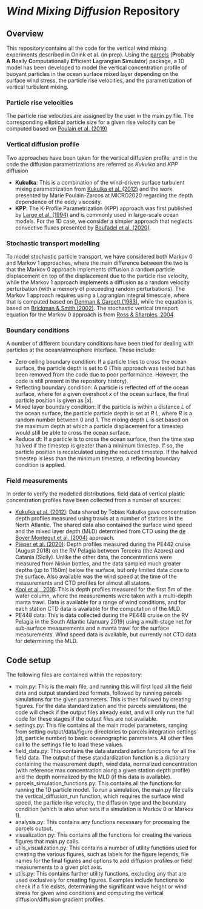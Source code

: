 # *Wind Mixing Diffusion* Repository

## Overview

This repository contains all the code for the vertical wind mixing experiments described in Onink et al. (in prep). Using
the [parcels](http://oceanparcels.org/) (**P**robably **A** **R**eally **C**omputationally **E**fficient **L**agrangian **S**imulator) package, a 1D
model has been developed to model the vertical concentration profile of buoyant particles in the ocean surface mixed layer depending on the surface wind
stress, the particle rise velocities, and the parametrization of vertical turbulent mixing.

### Particle rise velocities

The particle rise velocities are assigned by the user in the main.py file. The corresponding elliptical particle size
for a given rise velocity can be computed based on [Poulain et al. (2019)](https://doi.org/10.1021/acs.est.8b05458)

### Vertical diffusion profile

Two approaches have been taken for the vertical diffusion profile, and in the code the diffusion parametrizations are
referred as *Kukulka* and *KPP* diffusion

- **Kukulka**: This is a combination of the wind-driven surface turbulent mixing parametrization
  from [Kukulka et al. (2012)](https://doi.org/10.1029/2012GL051116) and the work presented by Marie Poulain-Zarcos at
  MICRO2020 regarding the depth dependence of the eddy viscosity.
- **KPP**: The K-Profile Parametrization (KPP) approach was first published
  by [Large et al. (1994)](https://doi.org/10.1029/94RG01872) and is commonly used in large-scale ocean models. For the
  1D case, we consider a simpler approach that neglects convective fluxes presented
  by [Boufadel et al. (2020)](https://doi.org/10.1029/2019JC015727).

### Stochastic transport modelling

To model stochastic particle transport, we have considered both Markov 0 and Markov 1 approaches, where the main
difference between the two is that the Markov 0 approach implements diffusion a random particle displacement on top of
the displacement due to the particle rise velocity, while the Markov 1 approach implements a diffusion as a random
velocity perturbation (with a memory of preceeding random perturbations). The Markov 1 approach requires using a
Lagrangian integral timescale, where that is computed based
on [Denman & Gargett (1983)](https://doi.org/10.4319/lo.1983.28.5.0801), while the equation is based
on [Brickman & Smith (2002)](https://doi.org/10.1175/1520-0426(2002)019%3C0083:LSMICO%3E2.0.CO;2). The stochastic
vertical transport equation for the Markov 0 approach is
from [Ross & Sharples, 2004](https://doi.org/10.4319/lom.2004.2.289).

### Boundary conditions

A number of different boundary conditions have been tried for dealing with particles at the ocean/atmosphere interface.
These include:

- Zero ceiling boundary condition: If a particle tries to cross the ocean surface, the particle depth is set to 0 (This
  approach was tested but has been removed from the code due to poor performance. However, the code is still present in
  the repository history).
- Reflecting boundary condition: A particle is reflected off of the ocean surface, where for a given overshoot *x* of
  the ocean surface, the final particle position is given as |*x*|.
- Mixed layer boundary condition: If the particle is within a distance *L* of the ocean surface, the particle particle
  depth is set at *R L*, where *R* is a random number between 0 and 1. The mixing depth $L$ is set based on the maximum
  depth at which a particle displacement for a timestep would still be able to cross the ocean surface.
- Reduce dt: If a particle is to cross the ocean surface, then the time step halved if the timestep is greater than a
  minimum timestep. If so, the particle position is recalculated using the reduced timestep. If the halved timestep is
  less than the minimum timestep, a reflecting boundary condition is applied.

### Field measurements

In order to verify the modelled distributions, field data of vertical plastic concentration profiles have been collected
from a number of sources:

- [Kukulka et al. (2012)](https://doi.org/10.1029/2012GL051116): Data shared by Tobias Kukulka gave concentration depth
  profiles measured using trawls at a number of stations in the North Atlantic. The shared data also contained the
  surface wind speed and the mixed layer depth (MLD) determined from CTD using
  the [de Boyer Montegut et al. (2004)](https://doi.org/10.1029/2004JC002378) approach.
- [Pieper et al. (2020)](https://doi.org/10.1007/978-3-030-45909-3_21): Depth profiles measured during the PE442
  cruise (August 2018) on the RV Pelagia between Terceira (the Azores) and Catania (Sicily). Unlike the other data, the
  concentrations were measured from Niskin bottles, and the data sampled much greater depths (up to 1150m) below the
  surface, but only limited data close to the surface. Also available was the wind speed at the time of the measurements
  and CTD profiles for almost all statons.
- [Kooi et al., 2016](https://doi.org/10.1038/srep33882): This is depth profiles measured for the first 5m of the water
  column, where the measurements were taken with a multi-depth manta trawl. Data is available for a range of wind
  conditions, and for each station CTD data is available for the computation of the MLD.
- PE448 data: This is data collected during the PE448 cruise on the RV Pelagia in the South Atlantic (January 2019)
  using a multi-stage net for sub-surface measurements and a manta trawl for the surface measurements. Wind speed data
  is available, but currently not CTD data for determining the MLD.

## Code setup

The following files are contained within the repository:

- main.py: This is the main file, and running this will first load all the field data and output standardized formats,
  followed by running parcels simulations for the given parameters. This is then followed by creating figures. For the
  data standardization and the parcels simulations, the code will check if the output files already exist, and will only
  run the full code for these stages if the output files are not available.
- settings.py: This file contains all the main model parameters, ranging from setting output/data/figure directories to
  parcels integration settings (dt, particle number) to basic oceanographic parameters. All other files call to the
  settings file to load these values.
- field_data.py: This contains the data standardization functions for all the field data. The output of these
  standardization function is a dictionary containing the measurement depth, wind data, normalized concentration (with
  reference max concentration along a given station depth profile) and the depth normalized by the MLD (if this data is
  available).
- parcels_simulation_functions.py: This contains all the functions for running the 1D particle model. To run a
  simulation, the main.py file calls the vertical_diffusion_run function, which requires the surface wind speed, the
  particle rise velocity, the diffusion type and the boundary condition (which is also what sets if a simulation is
  Markov 0 or Markov 1).
- analysis.py: This contains any functions necessary for processing the parcels output.
- visualization.py: This contains all the functions for creating the various figures that main.py calls.
- utils_visualization.py: This contains a number of utility functions used for creating the various figures, such as
  labels for the figure legends, file names for the final figures and options to add diffusion profiles or field
  measurements to a given plot axis.
- utils.py: This contains further utility functions, excluding any that are used exclusively for creating figures.
  Examples include functions to check if a file exists, determining the significant wave height or wind stress for given
  wind conditions and computing the vertical diffusion/diffusion gradient profiles.
